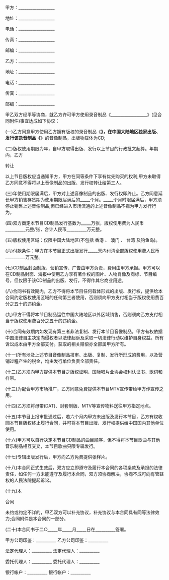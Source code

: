 
 



甲方：__________________




地址：__________________




电话：__________________




传真：__________________




邮编：__________________




乙方：__________________




地址：__________________




电话：__________________




传真：__________________




邮编：__________________




甲乙双方经平等协商，就乙方许可甲方使用录音制品《__________________》(见合同附件)事宜达成如下协议：




(—)乙方同意甲方使用乙方拥有版权的录音制品《__________________》，在中国大陆地区独家出版、发行该录音制品《__________________》的音像制品，出版物载体为CD;




(二)版权使用期限为年，自甲方取得出版、发行以上节目的行政批文起算。年期内，乙方

转让

以上节目版权应当通知甲方，甲方在同等条件下享有优先购买的权利;甲方未取得乙方同意不得将以上音像制品的出版、发行权转让给第三人。




(三)年使用期限届满后，甲方对上述音像制品的出版、发行权即终止。乙方同意延长甲方销售存货期为使用期限届满后的_____个月。_____个月时限届满后，甲方须停止销售上述音像制品,但已经进入市场流通的上述音像制品不视为甲方发行行为。




(四)双方商定本节目CD制品发行基数为_____万张，版权使用费为人民币__________元整/张，合计人民币__________万元整。




(五)版权使用区域：仅限中国大陆地区(不包括
香港
、
澳门
、
台湾
及钓鱼岛)。




(六)付款条件：甲方在本节目正式出版发行_____天内付清全部版权使用费人民币__________万元整。




(七)CD制品封面制版、营销宣传、广告由甲方负责，费用由甲方承担。甲方可以在CD制品封面、海报中使用乙方享有著作权的图片、人物肖像及商标、节目编号，但仅限于该CD制品的出版、发行，不得作其它商业用途。




(八)合同书有效期内，乙方不得将本节目任何载体形式的出版、发行权，提供给本合同约定版权使用区域的任何第三者使用，否则须向甲方支付相当于版权使用费百分之五十的违约金。




(九)甲方不得将本节目制品运往中国大陆地区以外区域销售，否则须向乙方支付相当于版权使用费百分之五十的违约金。




(十)合同有效期内如发现有第三者非法复制、发行本节目音像制品，甲方有权依据中国法律自主决定向侵权者以法律起诉及采取一切法律行动以维护自身权益。所有诉讼成本由甲方全部支付。获取的相关赔偿亦全部属甲方所有。




(十一)所有涉及上述节目音像制品报审、出版、复制、发行所形成的费用，以及营销过程产生的税金，均由发行单位负责全部责任。




(十二)乙方须向甲方提供本节目之版权证明、国际唱片业协会权利认证书、歌词和样带。




(十三)为配合甲方市场推广，乙方同意免费提供本节目MTV宣传带给甲方作宣传之用。




(十四)乙方须将母带(DAT)、封套制版、MTV等宣传物料送往甲方指定地点。




(十五)本节目上报审批通过后，若六个月内甲方未出版及发行本节目，乙方有权收回本节目版权终止履行合同，并可将本节目出版、发行权提供给中国国内其他单位使用。




(十六)甲方可以自行决定本节目CD制品的曲目顺序，但不得将本节目歌曲与其他音乐制品相互交叉，本节目歌曲只限专辑发行。




(十七)专辑出版发行后，甲方向乙方免费提供张样片。




(十八)本合同正式生效后，双方应立即遵守及履行本合同的各项条款及承担的法律责任，如任何一方未能遵守及履行本合同，双方须协商解决，协商不成可向有管辖权的人民法院提起诉讼。




(十九)本

合同

未约或约定不详的，甲乙双方可以补充协议，补充协议与本合同具有同等法律效力;合同附件是本合同的一部分。




(二十)本合同书于二○_____年_____月_____日在__________签署。




甲方公司印鉴：__________  乙方公司印鉴：__________




法定代理人：__________    法定代理人：__________




委托代理人：__________    委托代理人：__________




银行帐户：__________      银行帐户：__________

 


 

 
 
 
 
 
  


  
 

  


  


  
 
 
 
 

